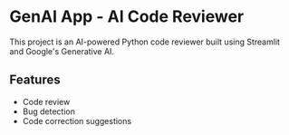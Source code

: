 # GenAI App - AI Code Reviewer

This project is an AI-powered Python code reviewer built using Streamlit and Google's Generative AI.

## Features
- Code review
- Bug detection
- Code correction suggestions

